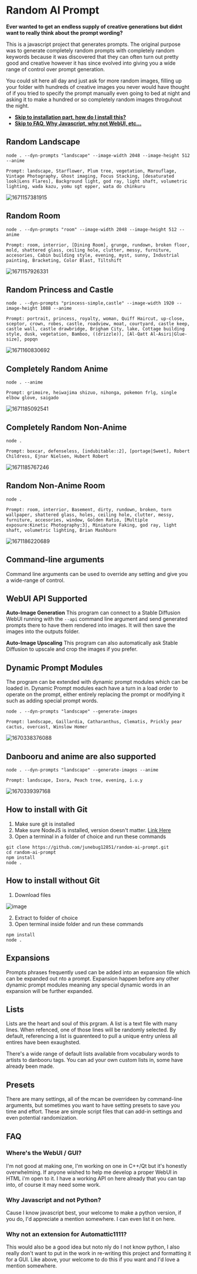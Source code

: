 # Random AI Prompt

**Ever wanted to get an endless supply of creative generations but didnt want to really think about the prompt wording?**

This is a javascript project that generates prompts. The original purpose
was to generate completely random prompts with completely random keywords because
it was discovered that they can often turn out pretty good and creative however
it has since evolved into giving you a wide range of control over prompt
generation.

You could sit here all day and just ask for more random images, filling up your folder with hundreds of creative images you never would have thought of if you tried to specify the prompt manually even going to bed at night and asking it to make a hundred or so completely random images throguhout the night.

* **[Skip to installation part, how do I install this?](#how-to-install-with-git)**
* **[Skip to FAQ, Why Javascript, why not WebUI, etc...](#faq)**

## Random Landscape

```
node . --dyn-prompts "landscape" --image-width 2048 --image-height 512 --anime

Prompt: landscape, Starflower, Plum tree, vegetation, Marouflage, Vintage Photography, Ghost imaging, Focus Stacking, [desaturated look|Lens Flares], Background light, god ray, light shaft, volumetric lighting, wada kazu, yomu sgt epper, wata do chinkuru
```

![1671157381915](https://user-images.githubusercontent.com/1305564/208066724-110f40a9-42c3-4825-9c2b-75b5c3be59d5.png)

## Random Room

```
node . --dyn-prompts "room" --image-width 2048 --image-height 512 --anime

Prompt: room, interrior, [Dining Room], grunge, rundown, broken floor, mold, shattered glass, ceiling hole, clutter, messy, furniture, accesories, Cabin building style, evening, myst, sunny, Industrial painting, Bracketing, Color Blast, Tiltshift
```

![1671157926331](https://user-images.githubusercontent.com/1305564/208067848-720f488c-7dc3-43a7-a751-e551a1a2b01c.png)

## Random Princess and Castle

```
node . --dyn-prompts "princess-simple,castle" --image-width 1920 --image-height 1088 --anime

Prompt: portrait, princess, royalty, woman, Quiff Haircut, up-close, sceptor, crown, robes, castle, roadview, moat, courtyard, castle keep, castle wall, castle drawbridge, Brigham City, lake, Cottage building style, dusk, vegetation, Bamboo, ((drizzle)), [Al-Qatt Al-Asiri|Glue-size], popqn
```

![1671160830692](https://user-images.githubusercontent.com/1305564/208071473-ecc07b97-5508-405b-b007-3636973ec005.png)

## Completely Random Anime

```
node . --anime

Prompt: grimoire, heiwajima shizuo, nihonga, pokemon frlg, single elbow glove, saigado
```

![1671185092541](https://user-images.githubusercontent.com/1305564/208074658-eef39d1d-46ad-476b-9ecf-8a4a3a2a47ab.png)

## Completely Random Non-Anime

```
node .

Prompt: boxcar, defenseless, [indubitable::2], [portage|Sweet], Robert Childress, Ejnar Nielsen, Hubert Robert
```

![1671185767246](https://user-images.githubusercontent.com/1305564/208076432-78593a5c-c3b5-47fb-a620-f445c37d9d3e.png)

## Random Non-Anime Room

```
node .

Prompt: room, interrior, Basement, dirty, rundown, broken, torn wallpaper, shattered glass, holes, ceiling hole, clutter, messy, furniture, accesories, window, Golden Ratio, [Multiple exposure:Kinetic Photography:3], Miniature Faking, god ray, light shaft, volumetric lighting, Brian Mashburn
```

![1671186220689](https://user-images.githubusercontent.com/1305564/208078096-1cfe82fa-6aab-4b77-8037-a80dda12eab9.png)

## Command-line arguments

Command line arguments can be used to override any setting and give you a wide-range of control.

## WebUI API Supported

**Auto-Image Generation**
This program can connect to a Stable Diffusion WebUI running with the `--api`
command line argument and send generated prompts there to have them rendered
into images. It will then save the images into the outputs folder.

**Auto-Image Upscaling**
This program can also automatically ask Stable Diffusion to upscale and crop the
images if you prefer.

## Dynamic Prompt Modules

The program can be extended with dynamic prompt modules which can be loaded in.
Dynamic Prompt modules each have a turn in a load order to operate on the prompt,
either entirely replacing the prompt or modifying it such as adding special prompt
words.

```
node . --dyn-prompts "landscape" --generate-images

Prompt: landscape, Gaillardia, Catharanthus, Clematis, Prickly pear cactus, overcast, Winslow Homer
```

![1670338376088](https://user-images.githubusercontent.com/1305564/205946500-e172b23e-2944-4363-a693-f9879aeb033e.png)

## Danbooru and anime are also supported

```
node . --dyn-prompts "landscape" --generate-images --anime

Prompt: landscape, Ixora, Peach tree, evening, i.u.y
```

![1670339397168](https://user-images.githubusercontent.com/1305564/205949915-e1eab384-2f42-4206-a109-d85d1d267e75.png)

## How to install with Git

1. Make sure git is installed
2. Make sure NodeJS is installed, version doesn't matter. [Link Here](https://nodejs.org)
3. Open a terminal in a folder of choice and run these commands

```
git clone https://github.com/junebug12851/random-ai-prompt.git
cd random-ai-prompt
npm install
node .
```

## How to install without Git

1. Download files

![image](https://user-images.githubusercontent.com/1305564/208082133-ff209076-1fb3-44ef-9a0d-c34f0f90a1e2.png)

2. Extract to folder of choice
3. Open terminal inside folder and run these commands

```
npm install
node .
```

## Expansions

Prompts phrases frequently used can be added into an expansion file which can
be expanded out nto a prompt. Expansion happen before any other dynamic prompt
modules meaning any special dynamic words in an expansion will be further 
expanded.

## Lists

Lists are the heart and soul of this prgram. A list is a text file with many
lines. When refenced, one of those lines will be randomly selected. By default,
referencing a list is guarenteed to pull a unique entry unless all entires have
been exaughsted.

There's a wide range of default lists available from vocabulary words to artists
to danbooru tags. You can ad your own custom lists in, some have already been made.

## Presets

There are many settings, all of the mcan be overrideen by command-line arguments,
but sometimes you want to have setting presets to save you time and effort. These
are simple script files that can add-in settings and even potential randomization.

## FAQ

### Where's the WebUI / GUI?

I'm not good at making one, I'm working on one in C++/Qt but it's honestly overwhelming. If anyone wished to help me develop a proper WebUI in HTML i'm open to it. I have a working API on here already that you can tap into, of course it may need some work.

### Why Javascript and not Python?

Cause I know javascript best, your welcome to make a python version, if you do, I'd appreciate a mention somewhere. I can even list it on here.

### Why not an extension for Automattic1111?

This would also be a good idea but noto nly do I not know python, I also really don't want to put in the work in re-writing this project and formatting it for a GUI. Like above, your welcome to do this if you want and I'd love a mention somewhere.
